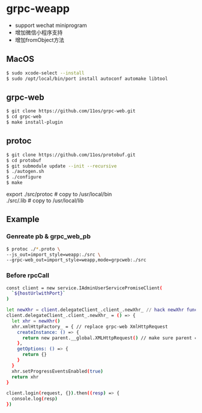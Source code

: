 # grpc-weapp

- support wechat miniprogram  
- 增加微信小程序支持 
- 增加fromObject方法

## MacOS

```sh
$ sudo xcode-select --install 
$ sudo /opt/local/bin/port install autoconf automake libtool 
```

## grpc-web

```sh
$ git clone https://github.com/11os/grpc-web.git 
$ cd grpc-web 
$ make install-plugin 
```

## protoc

```sh
$ git clone https://github.com/11os/protobuf.git 
$ cd protobuf 
$ git submodule update --init --recursive 
$ ./autogen.sh 
$ ./configure 
$ make 
```

export
  ./src/protoc    # copy to /usr/local/bin <br/>
  ./src/.lib      # copy to /usr/local/lib
   

## Example

### Genreate pb & grpc_web_pb

```sh
$ protoc ./*.proto \
--js_out=import_style=weapp:./src \
--grpc-web_out=import_style=weapp,mode=grpcweb:./src
```

### Before rpcCall

```sh
const client = new service.IAdminUserServicePromiseClient(
  `${hostUrlwithPort}`
)

let newXhr = client.delegateClient_.client_.newXhr_ // hack newXhr function
client.delegateClient_.client_.newXhr_ = () => {
  let xhr = newXhr()
  xhr.xmlHttpFactory_ = { // replace grpc-web XmlHttpRequest 
    createInstance: () => {
      return new parent.__global.XMLHttpRequest() // make sure parent = window
    },
    getOptions: () => {
      return {}
    }
  }
  xhr.setProgressEventsEnabled(true)
  return xhr
}

client.login(request, {}).then((resp) => {
  console.log(resp)
})

```
